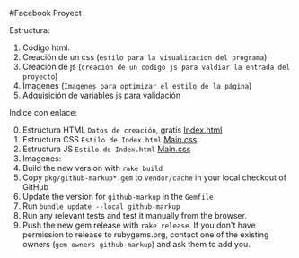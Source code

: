 #Facebook Proyect

Estructura:

1. Código html.
2. Creación de un css (`estilo para la visualizacion del programa`)
3. Creación de js (`creación de un codigo js para valdiar la entrada del proyecto`)
4. Imagenes (`Imagenes para optimizar el estilo de la página`)
5. Adquisición de variables js para validación



Indice con enlace:

0. Estructura HTML `Datos de creación`, gratis [Index.html](https://github.com/Wilver25/Facebook-Project/blob/master/index.html)
0. Estructura CSS `Estilo de Index.html` [Main.css](https://github.com/Wilver25/Facebook-Project/blob/master/Documentos/css/main.css)
0. Estructura JS `Estilo de Index.html` [Main.css](https://github.com/Wilver25/Facebook-Project/blob/master/Documentos/js/main.js)
0. Imagenes:
  0. Build the new version with `rake build`
  0. Copy `pkg/github-markup*.gem` to `vendor/cache` in your local checkout of GitHub
  0. Update the version for `github-markup` in the `Gemfile`
  0. Run `bundle update --local github-markup`
  0. Run any relevant tests and test it manually from the browser.
0. Push the new gem release with `rake release`. If you don't have permission to release to rubygems.org, contact one of the existing owners (`gem owners github-markup`) and ask them to add you.
